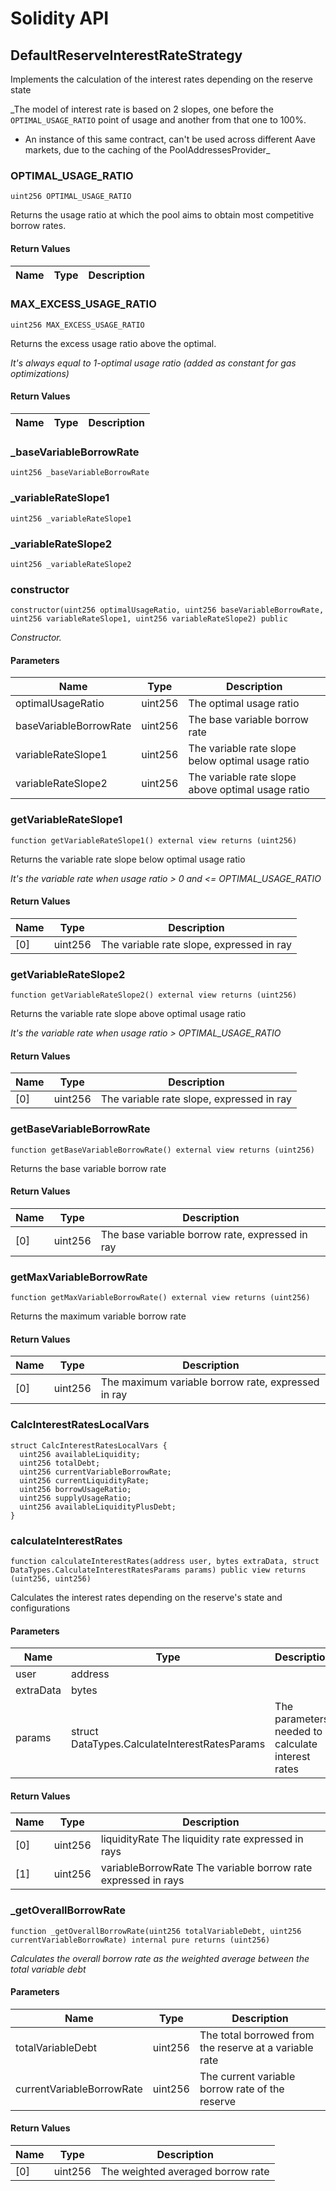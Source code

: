 # Solidity API

## DefaultReserveInterestRateStrategy

Implements the calculation of the interest rates depending on the reserve state

_The model of interest rate is based on 2 slopes, one before the `OPTIMAL_USAGE_RATIO`
point of usage and another from that one to 100%.
- An instance of this same contract, can't be used across different Aave markets, due to the caching
  of the PoolAddressesProvider_

### OPTIMAL_USAGE_RATIO

```solidity
uint256 OPTIMAL_USAGE_RATIO
```

Returns the usage ratio at which the pool aims to obtain most competitive borrow rates.

#### Return Values

| Name | Type | Description |
| ---- | ---- | ----------- |

### MAX_EXCESS_USAGE_RATIO

```solidity
uint256 MAX_EXCESS_USAGE_RATIO
```

Returns the excess usage ratio above the optimal.

_It's always equal to 1-optimal usage ratio (added as constant for gas optimizations)_

#### Return Values

| Name | Type | Description |
| ---- | ---- | ----------- |

### _baseVariableBorrowRate

```solidity
uint256 _baseVariableBorrowRate
```

### _variableRateSlope1

```solidity
uint256 _variableRateSlope1
```

### _variableRateSlope2

```solidity
uint256 _variableRateSlope2
```

### constructor

```solidity
constructor(uint256 optimalUsageRatio, uint256 baseVariableBorrowRate, uint256 variableRateSlope1, uint256 variableRateSlope2) public
```

_Constructor._

#### Parameters

| Name | Type | Description |
| ---- | ---- | ----------- |
| optimalUsageRatio | uint256 | The optimal usage ratio |
| baseVariableBorrowRate | uint256 | The base variable borrow rate |
| variableRateSlope1 | uint256 | The variable rate slope below optimal usage ratio |
| variableRateSlope2 | uint256 | The variable rate slope above optimal usage ratio |

### getVariableRateSlope1

```solidity
function getVariableRateSlope1() external view returns (uint256)
```

Returns the variable rate slope below optimal usage ratio

_It's the variable rate when usage ratio > 0 and <= OPTIMAL_USAGE_RATIO_

#### Return Values

| Name | Type | Description |
| ---- | ---- | ----------- |
| [0] | uint256 | The variable rate slope, expressed in ray |

### getVariableRateSlope2

```solidity
function getVariableRateSlope2() external view returns (uint256)
```

Returns the variable rate slope above optimal usage ratio

_It's the variable rate when usage ratio > OPTIMAL_USAGE_RATIO_

#### Return Values

| Name | Type | Description |
| ---- | ---- | ----------- |
| [0] | uint256 | The variable rate slope, expressed in ray |

### getBaseVariableBorrowRate

```solidity
function getBaseVariableBorrowRate() external view returns (uint256)
```

Returns the base variable borrow rate

#### Return Values

| Name | Type | Description |
| ---- | ---- | ----------- |
| [0] | uint256 | The base variable borrow rate, expressed in ray |

### getMaxVariableBorrowRate

```solidity
function getMaxVariableBorrowRate() external view returns (uint256)
```

Returns the maximum variable borrow rate

#### Return Values

| Name | Type | Description |
| ---- | ---- | ----------- |
| [0] | uint256 | The maximum variable borrow rate, expressed in ray |

### CalcInterestRatesLocalVars

```solidity
struct CalcInterestRatesLocalVars {
  uint256 availableLiquidity;
  uint256 totalDebt;
  uint256 currentVariableBorrowRate;
  uint256 currentLiquidityRate;
  uint256 borrowUsageRatio;
  uint256 supplyUsageRatio;
  uint256 availableLiquidityPlusDebt;
}
```

### calculateInterestRates

```solidity
function calculateInterestRates(address user, bytes extraData, struct DataTypes.CalculateInterestRatesParams params) public view returns (uint256, uint256)
```

Calculates the interest rates depending on the reserve's state and configurations

#### Parameters

| Name | Type | Description |
| ---- | ---- | ----------- |
| user | address |  |
| extraData | bytes |  |
| params | struct DataTypes.CalculateInterestRatesParams | The parameters needed to calculate interest rates |

#### Return Values

| Name | Type | Description |
| ---- | ---- | ----------- |
| [0] | uint256 | liquidityRate The liquidity rate expressed in rays |
| [1] | uint256 | variableBorrowRate The variable borrow rate expressed in rays |

### _getOverallBorrowRate

```solidity
function _getOverallBorrowRate(uint256 totalVariableDebt, uint256 currentVariableBorrowRate) internal pure returns (uint256)
```

_Calculates the overall borrow rate as the weighted average between the total variable debt_

#### Parameters

| Name | Type | Description |
| ---- | ---- | ----------- |
| totalVariableDebt | uint256 | The total borrowed from the reserve at a variable rate |
| currentVariableBorrowRate | uint256 | The current variable borrow rate of the reserve |

#### Return Values

| Name | Type | Description |
| ---- | ---- | ----------- |
| [0] | uint256 | The weighted averaged borrow rate |

